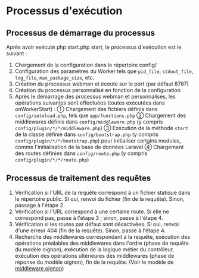 # Processus d'exécution

## Processus de démarrage du processus

Après avoir exécuté php start.php start, le processus d'exécution est le suivant :
1. Chargement de la configuration dans le répertoire config/
2. Configuration des paramètres du Worker tels que `pid_file`, `stdout_file`, `log_file`, `max_package_size`, etc.
3. Création du processus webman et écoute sur le port (par défaut 8787)
4. Création du processus personnalisé en fonction de la configuration
5. Après le démarrage des processus webman et personnalisés, les opérations suivantes sont effectuées (toutes exécutées dans onWorkerStart) :
   ① Chargement des fichiers définis dans `config/autoload.php`, tels que `app/functions.php`
   ② Chargement des middlewares définis dans `config/middleware.php` (y compris `config/plugin/*/*/middleware.php`)
   ③ Exécution de la méthode `start` de la classe définie dans `config/bootstrap.php` (y compris `config/plugin/*/*/bootstrap.php`) pour initialiser certains modules, comme l'initialisation de la base de données Laravel
   ④ Chargement des routes définies dans `config/route.php` (y compris `config/plugin/*/*/route.php`)

## Processus de traitement des requêtes
1. Vérification si l'URL de la requête correspond à un fichier statique dans le répertoire public. Si oui, renvoi du fichier (fin de la requête). Sinon, passage à l'étape 2.
2. Vérification si l'URL correspond à une certaine route. Si elle ne correspond pas, passe à l'étape 3 ; sinon, passe à l'étape 4.
3. Vérification si les routes par défaut sont désactivées. Si oui, renvoi d'une erreur 404 (fin de la requête). Sinon, passe à l'étape 4.
4. Recherche des middlewares correspondant à la requête, exécution des opérations préalables des middlewares dans l'ordre (phase de requête du modèle oignon), exécution de la logique métier du contrôleur, exécution des opérations ultérieures des middlewares (phase de réponse du modèle oignon), fin de la requête. (Voir le modèle de [middleware oignon](https://www.workerman.net/doc/webman/middleware.html#%E4%B8%AD%E9%97%B4%E4%BB%B6%E6%B4%8B%E8%91%B1%E6%A8%A1%E5%9E%8B))
